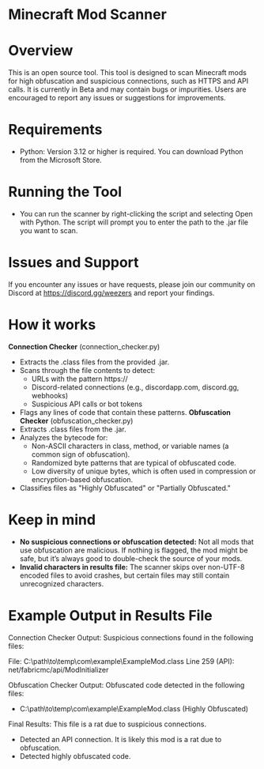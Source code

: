 # Minecraft Mod Scanner
# Overview
This is an open source tool. This tool is designed to scan Minecraft mods for high obfuscation and suspicious connections, such as HTTPS and API calls. It is currently in Beta and may contain bugs or impurities. Users are encouraged to report any issues or suggestions for improvements.

# Requirements
- Python: Version 3.12 or higher is required. You can download Python from the Microsoft Store.

# Running the Tool
- You can run the scanner by right-clicking the script and selecting Open with Python. The script will prompt you to enter the path to the .jar file you want to scan.


# Issues and Support
If you encounter any issues or have requests, please join our community on Discord at https://discord.gg/weezers and report your findings.

# How it works
**Connection Checker** (connection_checker.py)
- Extracts the .class files from the provided .jar.
- Scans through the file contents to detect:
  - URLs with the pattern https://
  - Discord-related connections (e.g., discordapp.com, discord.gg, webhooks)
  - Suspicious API calls or bot tokens
- Flags any lines of code that contain these patterns.
**Obfuscation Checker** (obfuscation_checker.py)
- Extracts .class files from the .jar.
- Analyzes the bytecode for:
  - Non-ASCII characters in class, method, or variable names (a common sign of obfuscation).
  - Randomized byte patterns that are typical of obfuscated code.
  - Low diversity of unique bytes, which is often used in compression or encryption-based obfuscation.
- Classifies files as "Highly Obfuscated" or "Partially Obfuscated."

# Keep in mind
- **No suspicious connections or obfuscation detected:** Not all mods that use obfuscation are malicious. If nothing is flagged, the mod might be safe, but it’s always good to double-check the source of your mods.
- **Invalid characters in results file:** The scanner skips over non-UTF-8 encoded files to avoid crashes, but certain files may still contain unrecognized characters.

# Example Output in Results File
Connection Checker Output:
Suspicious connections found in the following files:

File: C:\path\to\temp\com\example\ExampleMod.class
  Line 259 (API): net/fabricmc/api/ModInitializer

Obfuscation Checker Output:
Obfuscated code detected in the following files:
 - C:\path\to\temp\com\example\ExampleMod.class (Highly Obfuscated)

Final Results:
This file is a rat due to suspicious connections.
 - Detected an API connection.
It is likely this mod is a rat due to obfuscation.
 - Detected highly obfuscated code.
